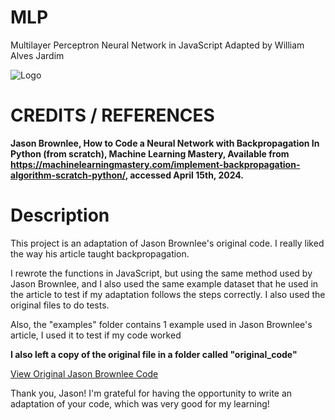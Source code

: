 # MLP
Multilayer Perceptron Neural Network in JavaScript
Adapted by William Alves Jardim

![Logo](./images/logo/256x256.png)

# CREDITS / REFERENCES
**Jason Brownlee, How to Code a Neural Network with Backpropagation In Python (from scratch), Machine Learning Mastery, Available from https://machinelearningmastery.com/implement-backpropagation-algorithm-scratch-python/, accessed April 15th, 2024.**

# Description
This project is an adaptation of Jason Brownlee's original code. I really liked the way his article taught backpropagation.

I rewrote the functions in JavaScript, but using the same method used by Jason Brownlee, and I also used the same example dataset that he used in the article to test if my adaptation follows the steps correctly. I also used the original files to do tests.

Also, the "examples" folder contains 1 example used in Jason Brownlee's article, I used it to test if my code worked

**I also left a copy of the original file in a folder called "original_code"**

[View Original Jason Brownlee Code](./original_code/complete_original_code.py)

Thank you, Jason! I'm grateful for having the opportunity to write an adaptation of your code, which was very good for my learning!